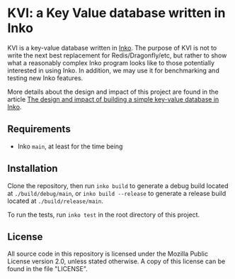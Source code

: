 # KVI: a Key Value database written in Inko

KVI is a key-value database written in [Inko](https://inko-lang.org). The
purpose of KVI is not to write the next best replacement for
Redis/Dragonfly/etc, but rather to show what a reasonably complex Inko program
looks like to those potentially interested in using Inko. In addition, we may
use it for benchmarking and testing new Inko features.

More details about the design and impact of this project are found in the
article [The design and impact of building a simple key-value database in
Inko](https://yorickpeterse.com/articles/the-design-and-impact-of-building-a-simple-key-value-database-in-inko/).

## Requirements

- Inko `main`, at least for the time being

## Installation

Clone the repository, then run `inko build` to generate a debug build located at
`./build/debug/main`, or `inko build --release` to generate a release build
located at `./build/release/main`.

To run the tests, run `inko test` in the root directory of this project.

## License

All source code in this repository is licensed under the Mozilla Public License
version 2.0, unless stated otherwise. A copy of this license can be found in the
file "LICENSE".
